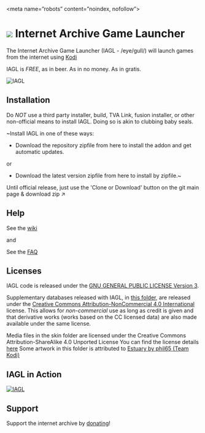 <meta name=”robots” content=”noindex, nofollow”>

![](https://i.imgur.com/nQfTbZq.png?display=inline-block) Internet Archive Game Launcher
==========================

The Internet Archive Game Launcher (IAGL - /eye/gull/) will launch games from the internet using [Kodi](http://kodi.tv)

IAGL is *FREE*, as in beer. As in no money. As in gratis.


![IAGL](https://github.com/zach-morris/plugin.program.iagl/blob/main/fanart.jpg)


Installation
-------------

Do *NOT* use a third party installer, build, TVA Link, fusion installer, or other non-official means to install IAGL.  Doing so is akin to clubbing baby seals.

~Install IAGL in one of these ways:

- Download the repository zipfile from here to install the addon and get automatic updates.

or

- Download the latest version zipfile from here to install by zipfile.~

Until official release, just use the 'Clone or Download' button on the git main page & download zip :arrow_upper_right:

Help
-------------

See the [wiki](https://github.com/zach-morris/plugin.program.iagl/wiki)

and

See the [FAQ](https://github.com/zach-morris/plugin.program.iagl/wiki/5.--FAQ)



Licenses
-------------

IAGL code is released under the [GNU GENERAL PUBLIC LICENSE Version 3](https://www.gnu.org/licenses/gpl-3.0.en.html).

Supplementary databases released with IAGL, in [this folder](https://github.com/zach-morris/plugin.program.iagl/tree/main/resources/data/databases), are released under the [Creative Commons Attribution-NonCommercial 4.0 International](https://creativecommons.org/licenses/by-sa/4.0/) license. This allows for *non-commercial* use as long as credit is given and that derivative works (works based on the CC licensed data) are also made available under the same license.

Media files in the skin folder are licensed under the Creative Commons Attribution-ShareAlike 4.0 Unported License
You can find the license details [here](http://creativecommons.org/licenses/by-sa/4.0/)
Some artwork in this folder is attributed to [Estuary by phil65 (Team Kodi)](https://github.com/phil65/skin.estuary)



IAGL in Action
-------------------
[![IAGL](https://i.imgur.com/rHgDFw1.gif)](https://www.youtube.com/watch?v=fJ6nuyM6sOo)



Support
-------------------

Support the internet archive by [donating](https://archive.org/donate/)!
